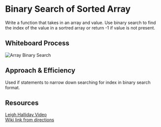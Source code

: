 # Binary Search of Sorted Array

Write a function that takes in an array and value. Use binary search to find the index of the value in a sortred array or return -1 if value is not present.  

## Whiteboard Process

![Array Binary Search](/code-challenges/array-binary-search/Array-Binary-SearchCC03.png)

## Approach & Efficiency

Used if statements to narrow down searching for index in binary search format.  

## Resources

[Leigh Halliday Video](youtube.com/watch?v=7lGiPItOVCM)  
[Wiki link from directions](https://en.wikipedia.org/wiki/Binary_search_algorithm)  
